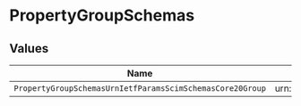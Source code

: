 # PropertyGroupSchemas


## Values

| Name                                                      | Value                                                     |
| --------------------------------------------------------- | --------------------------------------------------------- |
| `PropertyGroupSchemasUrnIetfParamsScimSchemasCore20Group` | urn:ietf:params:scim:schemas:core:2.0:Group               |
